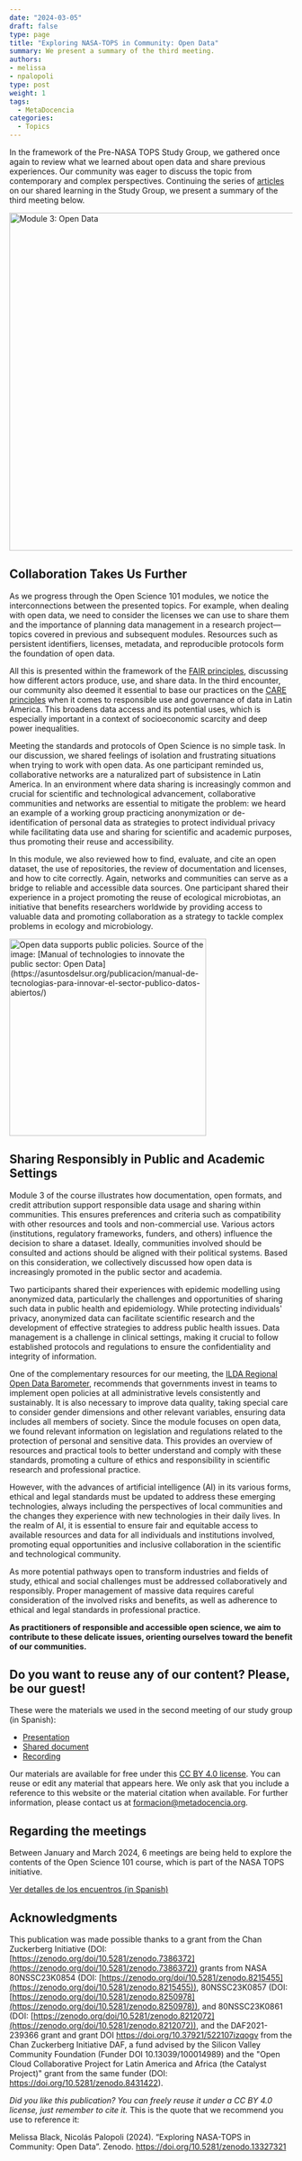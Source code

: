 ```yaml
---
date: "2024-03-05"
draft: false
type: page
title: "Exploring NASA-TOPS in Community: Open Data"
summary: We present a summary of the third meeting.
authors:
- melissa
- npalopoli
type: post
weight: 1
tags: 
  - MetaDocencia
categories:
  - Topics
---
```


In the framework of the Pre-NASA TOPS Study Group, we gathered once again to review what we learned about open data and share previous experiences. Our community was eager to discuss the topic from contemporary and complex perspectives. Continuing the series of [articles](https://www.metadocencia.org/en/post/2024/20240228-enc2-pre-nasa-tops/) on our shared learning in the Study Group, we present a summary of the third meeting below.

<img src="https://www.metadocencia.org/img/Modulo3_PreNASATOPS.jpg" alt="Module 3: Open Data" width="600px"/>

## Collaboration Takes Us Further

As we progress through the Open Science 101 modules, we notice the interconnections between the presented topics. For example, when dealing with open data, we need to consider the licenses we can use to share them and the importance of planning data management in a research project—topics covered in previous and subsequent modules. Resources such as persistent identifiers, licenses, metadata, and reproducible protocols form the foundation of open data.

All this is presented within the framework of the [FAIR principles](https://www.idecor.gob.ar/principios-fair-como-hacer-tus-datos-accesibles-e-interoperables/), discussing how different actors produce, use, and share data. In the third encounter, our community also deemed it essential to base our practices on the [CARE principles](https://evalparticipativa.net/wp-content/uploads/2021/09/PrincipiosCREA.pdf) when it comes to responsible use and governance of data in Latin America. This broadens data access and its potential uses, which is especially important in a context of socioeconomic scarcity and deep power inequalities.

Meeting the standards and protocols of Open Science is no simple task. In our discussion, we shared feelings of isolation and frustrating situations when trying to work with open data. As one participant reminded us, collaborative networks are a naturalized part of subsistence in Latin America. In an environment where data sharing is increasingly common and crucial for scientific and technological advancement, collaborative communities and networks are essential to mitigate the problem: we heard an example of a working group practicing anonymization or de-identification of personal data as strategies to protect individual privacy while facilitating data use and sharing for scientific and academic purposes, thus promoting their reuse and accessibility.

In this module, we also reviewed how to find, evaluate, and cite an open dataset, the use of repositories, the review of documentation and licenses, and how to cite correctly. Again, networks and communities can serve as a bridge to reliable and accessible data sources. One participant shared their experience in a project promoting the reuse of ecological microbiotas, an initiative that benefits researchers worldwide by providing access to valuable data and promoting collaboration as a strategy to tackle complex problems in ecology and microbiology.

<img src="https://www.metadocencia.org/img/Datos_Publicos_Abiertos.png" alt="Open data supports public policies. Source of the image: [Manual of technologies to innovate the public sector: Open Data](https://asuntosdelsur.org/publicacion/manual-de-tecnologias-para-innovar-el-sector-publico-datos-abiertos/)" width="350px"/>


## Sharing Responsibly in Public and Academic Settings

Module 3 of the course illustrates how documentation, open formats, and credit attribution support responsible data usage and sharing within communities. This ensures preferences and criteria such as compatibility with other resources and tools and non-commercial use. Various actors (institutions, regulatory frameworks, funders, and others) influence the decision to share a dataset. Ideally, communities involved should be consulted and actions should be aligned with their political systems. Based on this consideration, we collectively discussed how open data is increasingly promoted in the public sector and academia.

Two participants shared their experiences with epidemic modelling using anonymized data, particularly the challenges and opportunities of sharing such data in public health and epidemiology. While protecting individuals' privacy, anonymized data can facilitate scientific research and the development of effective strategies to address public health issues. Data management is a challenge in clinical settings, making it crucial to follow established protocols and regulations to ensure the confidentiality and integrity of information.

One of the complementary resources for our meeting, the [ILDA Regional Open Data Barometer](https://idatosabiertos.org/proyectos/barometro-regional-de-datos-abiertos/), recommends that governments invest in teams to implement open policies at all administrative levels consistently and sustainably. It is also necessary to improve data quality, taking special care to consider gender dimensions and other relevant variables, ensuring data includes all members of society.
Since the module focuses on open data, we found relevant information on legislation and regulations related to the protection of personal and sensitive data. This provides an overview of resources and practical tools to better understand and comply with these standards, promoting a culture of ethics and responsibility in scientific research and professional practice.

However, with the advances of artificial intelligence (AI) in its various forms, ethical and legal standards must be updated to address these emerging technologies, always including the perspectives of local communities and the changes they experience with new technologies in their daily lives. In the realm of AI, it is essential to ensure fair and equitable access to available resources and data for all individuals and institutions involved, promoting equal opportunities and inclusive collaboration in the scientific and technological community.

As more potential pathways open to transform industries and fields of study, ethical and social challenges must be addressed collaboratively and responsibly. Proper management of massive data requires careful consideration of the involved risks and benefits, as well as adherence to ethical and legal standards in professional practice. 

**As practitioners of responsible and accessible open science, we aim to contribute to these delicate issues, orienting ourselves toward the benefit of our communities.**

## Do you want to reuse any of our content? Please, be our guest!

These were the materials we used in the second meeting of our study group (in Spanish):
- [Presentation](http://tiny.cc/Pre-TOPS-Encuentro-2)
- [Shared document](http://tiny.cc/Pre-TOPS-DC-Encuentro-2)
- [Recording](https://youtu.be/DZNX4XXvsvU)

Our materials are available for free under this [CC BY 4.0 license](https://creativecommons.org/licenses/by/4.0/deed.es). You can reuse or edit any material that appears here. We only ask that you include a reference to this website or the material citation when available. For further information, please contact us at formacion@metadocencia.org.

## Regarding the meetings

Between January and March 2024, 6 meetings are being held to explore the contents of the Open Science 101 course, which is part of the NASA TOPS initiative.

[Ver detalles de los encuentros (in Spanish)](https://www.metadocencia.org/nasa-tops/mision_exploracion/mision-exploracion-2024/)


## Acknowledgments

This publication was made possible thanks to a grant from the Chan Zuckerberg Initiative (DOI: [https://zenodo.org/doi/10.5281/zenodo.7386372](https://zenodo.org/doi/10.5281/zenodo.7386372)) grants from NASA 80NSSC23K0854 (DOI: [https://zenodo.org/doi/10.5281/zenodo.8215455](https://zenodo.org/doi/10.5281/zenodo.8215455)), 80NSSC23K0857 (DOI: [https://zenodo.org/doi/10.5281/zenodo.8250978](https://zenodo.org/doi/10.5281/zenodo.8250978)), and 80NSSC23K0861 (DOI: [https://zenodo.org/doi/10.5281/zenodo.8212072](https://zenodo.org/doi/10.5281/zenodo.8212072)), and the DAF2021-239366 grant and grant DOI https://doi.org/10.37921/522107izqogv from the Chan Zuckerberg Initiative DAF, a fund advised by the Silicon Valley Community Foundation (Funder DOI 10.13039/100014989) and the "Open Cloud Collaborative Project for Latin America and Africa (the Catalyst Project)" grant from the same funder (DOI: https://doi.org/10.5281/zenodo.8431422).

*Did you like this publication? You can freely reuse it under a CC BY 4.0 license, just remember to cite it.*
This is the quote that we recommend you use to reference it: 

Melissa Black, Nicolás Palopoli (2024). “Exploring NASA-TOPS in Community: Open Data”. Zenodo. https://doi.org/10.5281/zenodo.13327321

